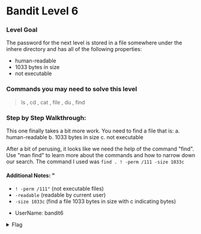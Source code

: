 # Bandit Level 6

### Level Goal
The password for the next level is stored in a file somewhere under the inhere directory and has all of the following properties:

- human-readable
- 1033 bytes in size
- not executable

### Commands you may need to solve this level
> ls , cd , cat , file , du , find


### Step by Step Walkthrough:
This one finally takes a bit more work. You need to find a file that is: a. human-readable
b. 1033 bytes in size
c. not executable

After a bit of perusing, it looks like we need the help of the command "find". Use "man find" to learn more about the commands and how to narrow down our search. The command I used was ```find . ! -perm /111 -size 1033c```

#### Additional Notes: "
- ```! -perm /111"``` (not executable files)
- ```-readable``` (readable by current user)
- ```-size 1033c``` (find a file 1033 bytes in size with c indicating bytes) 

* UserName: bandit6

<details><summary>Flag</summary>
    <pre>
    pwd: HWasnPhtq9AVKe0dmk45nxy20cvUa6EG
    </pre>
   </details>